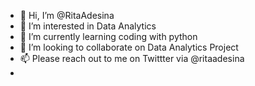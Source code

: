 - 👋 Hi, I’m @RitaAdesina
- 👀 I’m interested in Data Analytics
- 🌱 I’m currently learning coding with python
- 💞️ I’m looking to collaborate on Data Analytics Project
- 📫 Please reach out to me on Twittter via @ritaadesina
- 

<!---
RitaAdesina/RitaAdesina is a ✨ special ✨ repository because its `README.md` (this file) appears on your GitHub profile.
You can click the Preview link to take a look at your changes.
--->
